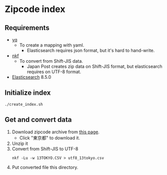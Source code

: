 # Zipcode index
## Requirements
* [yq](https://mikefarah.gitbook.io/yq/)
  * To create a mapping with yaml.
    * Elasticsearch requires json format, but it's hard to hand-write.
* [nkf](https://ja.osdn.net/projects/nkf/)
  * To convert from Shift-JIS data.
    * Japan Post creates zip data on Shift-JIS format, but elasticsearch requires on UTF-8 format.
* [Elasticsearch](https://www.elastic.co/jp/elasticsearch/) 8.5.0

## Initialize index
```shell
./create_index.sh
```

## Get and convert data
1. Download zipcode archive from [this page](https://www.post.japanpost.jp/zipcode/dl/kogaki-zip.html).
   * Click "東京都" to download it.
2. Unzip it
3. Convert from Shift-JIS to UTF-8
    ```shell
    nkf -Lu -w 13TOKYO.CSV > utf8_13tokyo.csv
    ```
4. Put converted file this directory.
